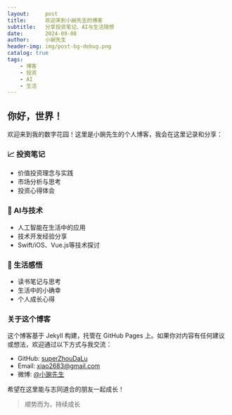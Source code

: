 ```yaml
---
layout:     post
title:      欢迎来到小豌先生的博客
subtitle:   分享投资笔记、AI与生活随想
date:       2024-09-08
author:     小豌先生
header-img: img/post-bg-debug.png
catalog: true
tags:
    - 博客
    - 投资
    - AI
    - 生活
---
```


## 你好，世界！

欢迎来到我的数字花园！这里是小豌先生的个人博客，我会在这里记录和分享：

### 📈 投资笔记
- 价值投资理念与实践
- 市场分析与思考
- 投资心得体会

### 🤖 AI与技术
- 人工智能在生活中的应用
- 技术开发经验分享
- Swift/iOS、Vue.js等技术探讨

### 🌱 生活感悟
- 读书笔记与思考
- 生活中的小确幸
- 个人成长心得

### 关于这个博客

这个博客基于 Jekyll 构建，托管在 GitHub Pages 上。如果你对内容有任何建议或想法，欢迎通过以下方式与我交流：

- GitHub: [superZhouDaLu](https://github.com/superZhouDaLu)
- Email: xiao2683@gmail.com
- 微博: [@小豌先生](https://weibo.com/u/5089298519)

希望在这里能与志同道合的朋友一起成长！

> 顺势而为，持续成长
